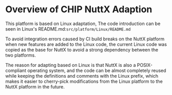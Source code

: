 # Overview of CHIP NuttX Adaption

This platform is based on Linux adaptation, The code introduction can be seen in
Linux's README.md:`src/platform/Linux/README.md`

To avoid integration errors caused by CI build breaks on the NuttX platform when
new features are added to the Linux code, the current Linux code was copied as
the base for NuttX to avoid a strong dependency between the two platforms.

The reason for adapting based on Linux is that NuttX is also a POSIX-compliant
operating system, and the code can be almost completely reused while keeping the
definitions and comments with the Linux prefix, which makes it easier to
cherry-pick modifications from the Linux platform to the NuttX platform in the
future.
